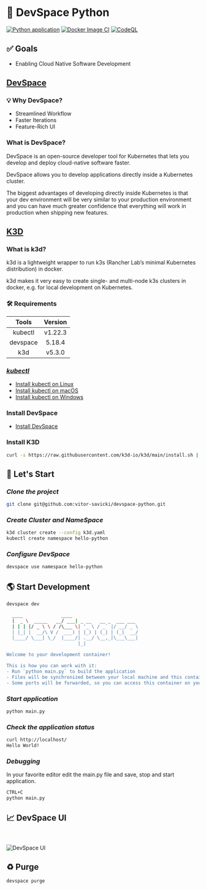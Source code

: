 # 🐍 **DevSpace Python**

[![Python application](https://github.com/vitor-savicki/hello-python/actions/workflows/python-app.yml/badge.svg)](https://github.com/vitor-savicki/hello-python/actions/workflows/python-app.yml)
[![Docker Image CI](https://github.com/vitor-savicki/devspace-python/actions/workflows/docker-image.yml/badge.svg)](https://github.com/vitor-savicki/devspace-python/actions/workflows/docker-image.yml)
[![CodeQL](https://github.com/vitor-savicki/devspace-python/actions/workflows/codeql-analysis.yml/badge.svg)](https://github.com/vitor-savicki/devspace-python/actions/workflows/codeql-analysis.yml)

## ✅ **Goals**
 - Enabling Cloud Native Software Development

## [**DevSpace**](https://devspace.sh/)

### 💡 **Why DevSpace?**



- Streamlined Workflow
- Faster Iterations
- Feature-Rich UI

### **What is DevSpace?**


DevSpace is an open-source developer tool for Kubernetes that lets you develop and deploy cloud-native software faster.

DevSpace allows you to develop applications directly inside a Kubernetes cluster.

The biggest advantages of developing directly inside Kubernetes is that your dev environment will be very similar to your production environment and you can have much greater confidence that everything will work in production when shipping new features.


## [**K3D**](https://k3d.io/)

### **What is k3d?**


k3d is a lightweight wrapper to run k3s (Rancher Lab’s minimal Kubernetes distribution) in docker.

k3d makes it very easy to create single- and multi-node k3s clusters in docker, e.g. for local development on Kubernetes.

### 🛠️ **Requirements**

|  Tools   | Version |
| :------: | :-----: |
| kubectl  | v1.22.3 |
| devspace | 5.18.4  |
|   k3d    | v5.3.0  |

### [*kubectl*](https://kubernetes.io/)

- [Install kubectl on Linux](https://kubernetes.io/docs/tasks/tools/install-kubectl-linux/)
- [Install kubectl on macOS](https://kubernetes.io/docs/tasks/tools/install-kubectl-macos)
- [Install kubectl on Windows](https://kubernetes.io/docs/tasks/tools/install-kubectl-windows)

### **Install DevSpace**

- [Install DevSpace](https://devspace.sh/cli/docs/getting-started/installation)

### **Install K3D**

```bash
curl -s https://raw.githubusercontent.com/k3d-io/k3d/main/install.sh | bash
```
## 🚀 **Let's Start**
### *Clone the project*

```bash
git clone git@github.com:vitor-savicki/devspace-python.git
```

### *Create Cluster and NameSpace*

```bash
k3d cluster create --config k3d.yaml
kubectl create namespace hello-python
```

### *Configure DevSpace*

```bash
devspace use namespace hello-python
```

## 🌎 **Start Development**

```bash
devspace dev

  ____              ____
  |  _ \  _____   __/ ___| _ __   __ _  ___ ___
  | | | |/ _ \ \ / /\___ \| '_ \ / _` |/ __/ _ \
  | |_| |  __/\ V /  ___) | |_) | (_| | (_|  __/
  |____/ \___| \_/  |____/| .__/ \__,_|\___\___|
                          |_|

Welcome to your development container!

This is how you can work with it:
- Run `python main.py` to build the application
- Files will be synchronized between your local machine and this container
- Some ports will be forwarded, so you can access this container on your local machine via http://localhost

```

### *Start application*

```bash
python main.py
```

### *Check the application status*

```bash
curl http://localhost/
Hello World!
```

### *Debugging*

In your favorite editor edit the main.py file and save, stop and start application.

```bash
CTRL+C
python main.py
```

## 📈 **DevSpace UI**  
<br/>

![DevSpace UI](.images/devspace-ui.png)

## ♻️ **Purge**

```bash
devspace purge
```
